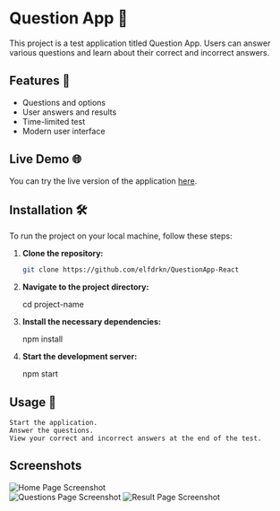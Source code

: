 # Question App 🚀

This project is a test application titled Question App. Users can answer various questions and learn about their correct and incorrect answers.

## Features 🌟

- Questions and options
- User answers and results
- Time-limited test
- Modern user interface

## Live Demo 🌐

You can try the live version of the application [here](https://question-app-react-seven.vercel.app/).

## Installation 🛠️

To run the project on your local machine, follow these steps:

1. **Clone the repository:**

   ```bash
   git clone https://github.com/elfdrkn/QuestionApp-React

2. **Navigate to the project directory:**

    cd project-name

3. **Install the necessary dependencies:**

    npm install

4. **Start the development server:**

    npm start

## Usage 📝

    Start the application.
    Answer the questions.
    View your correct and incorrect answers at the end of the test.

## Screenshots  
![Home Page Screenshot](screenshots/1.png)  
![Questions Page Screenshot](screenshots/2.png)
![Result Page Screenshot](screenshots/3.png)
